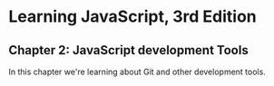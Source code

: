 # Learning JavaScript, 3rd Edition
## Chapter 2: JavaScript development Tools

In this chapter we're learning about Git and other development tools.